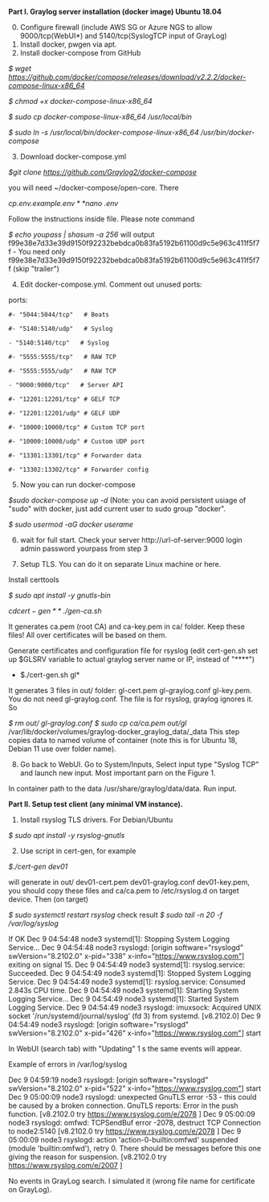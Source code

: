 **Part I. Graylog server installation (docker image) Ubuntu 18.04**

0. Configure firewall (include AWS SG or Azure NGS to allow 9000/tcp(WebUI*) and 5140/tcp(SyslogTCP input of GrayLog)
1. Install docker, pwgen via apt.
2. Install docker-compose from GitHub

*$ wget https://github.com/docker/compose/releases/download/v2.2.2/docker-compose-linux-x86_64*

*$ chmod +x docker-compose-linux-x86_64*

*$ sudo cp docker-compose-linux-x86_64 /usr/local/bin*

*$ sudo ln -s /usr/local/bin/docker-compose-linux-x86_64 /usr/bin/docker-compose*

3. Download docker-compose.yml

*$git clone https://github.com/Graylog2/docker-compose* 

you will need ~/docker-compose/open-core. There

*$cp .env.example .env*
*$nano .env*

Follow the instructions inside file. Please note command

*$ echo youpass | shasum -a 256*
will output
f99e38e7d33e39d9150f92232bebdca0b83fa5192b61100d9c5e963c411f5f7f  -
You need only
f99e38e7d33e39d9150f92232bebdca0b83fa5192b61100d9c5e963c411f5f7f
(skip "trailer")

4.  Edit docker-compose.yml. Comment out unused ports:

ports:

    #- "5044:5044/tcp"   # Beats

    #- "5140:5140/udp"   # Syslog

    - "5140:5140/tcp"   # Syslog

    #- "5555:5555/tcp"   # RAW TCP

    #- "5555:5555/udp"   # RAW TCP

    - "9000:9000/tcp"   # Server API

    #- "12201:12201/tcp" # GELF TCP

    #- "12201:12201/udp" # GELF UDP

    #- "10000:10000/tcp" # Custom TCP port

    #- "10000:10000/udp" # Custom UDP port

    #- "13301:13301/tcp" # Forwarder data

    #- "13302:13302/tcp" # Forwarder config

5. Now you can run docker-compose

*$sudo docker-compose up -d*
(Note: you can avoid persistent usiage of "sudo" with docker, just add current user to sudo group "docker".

*$ sudo usermod -aG docker userame*

6. wait for full start. Check your server http://url-of-server:9000
login admin
password yourpass from step 3

7. Setup TLS. You can do it on separate Linux machine or here.

Install certtools

*$ sudo apt install -y gnutls-bin*


*$cd  cert-gen*
*$ ./gen-ca.sh*

It generates ca.pem (root CA) and ca-key.pem in ca/ folder. Keep these files! All over certificates will be based on them.

Generate certificates and configuration file for rsyslog
(edit  cert-gen.sh set up $GLSRV variable to actual graylog server name or IP, instead of "****")

* $./cert-gen.sh gl*

It generates 3 files in out/ folder: gl-cert.pem  gl-graylog.conf  gl-key.pem. You do not need gl-graylog.conf. The file is for rsyslog, graylog ignores it. So

*$ rm out/ gl-graylog.conf*
*$ sudo cp ca/ca.pem out/gl* /var/lib/docker/volumes/graylog-docker_graylog_data/_data
This step copies data to named volume of container (note this is for Ubuntu 18, Debian 11 use over folder name).

8. Go back to WebUI.  Go to System/Inputs, Select input type "Syslog TCP" and launch new input. Most important parn on the Figure 1.



In container path to the data /usr/share/graylog/data/data. Run input.



**Part II. Setup test client (any minimal VM instance).**

1.  Install rsyslog TLS drivers. For Debian/Ubuntu

*$ sudo apt install -y rsyslog-gnutls*
 
2. Use script in cert-gen, for example

*$./cert-gen  dev01*

will generate in out/ dev01-cert.pem  dev01-graylog.conf  dev01-key.pem, you should copy these files and ca/ca.pem to /etc/rsyslog.d on target device. Then (on target)

*$ sudo systemctl restart rsyslog*
check result
*$ sudo tail -n 20 -f /var/log/syslog*

If OK
Dec  9 04:54:48 node3 systemd[1]: Stopping System Logging Service...
Dec  9 04:54:48 node3 rsyslogd: [origin software="rsyslogd" swVersion="8.2102.0" x-pid="338" x-info="https://www.rsyslog.com"] exiting on signal 15.
Dec  9 04:54:49 node3 systemd[1]: rsyslog.service: Succeeded.
Dec  9 04:54:49 node3 systemd[1]: Stopped System Logging Service.
Dec  9 04:54:49 node3 systemd[1]: rsyslog.service: Consumed 2.843s CPU time.
Dec  9 04:54:49 node3 systemd[1]: Starting System Logging Service...
Dec  9 04:54:49 node3 systemd[1]: Started System Logging Service.
Dec  9 04:54:49 node3 rsyslogd: imuxsock: Acquired UNIX socket '/run/systemd/journal/syslog' (fd 3) from systemd.  [v8.2102.0]
Dec  9 04:54:49 node3 rsyslogd: [origin software="rsyslogd" swVersion="8.2102.0" x-pid="426" x-info="https://www.rsyslog.com"] start

In WebUI (search tab) with "Updating" 1 s the same events will appear.

Example of errors in /var/log/syslog

Dec  9 04:59:19 node3 rsyslogd: [origin software="rsyslogd" swVersion="8.2102.0" x-pid="522" x-info="https://www.rsyslog.com"] start
Dec  9 05:00:09 node3 rsyslogd: unexpected GnuTLS error -53 - this could be caused by a broken connection. GnuTLS reports: Error in the push function.   [v8.2102.0 try https://www.rsyslog.com/e/2078 ]
Dec  9 05:00:09 node3 rsyslogd: omfwd: TCPSendBuf error -2078, destruct TCP Connection to node2:5140 [v8.2102.0 try https://www.rsyslog.com/e/2078 ]
Dec  9 05:00:09 node3 rsyslogd: action 'action-0-builtin:omfwd' suspended (module 'builtin:omfwd'), retry 0. There should be messages before this one giving the reason for suspension. [v8.2102.0 try https://www.rsyslog.com/e/2007 ]

No events in GrayLog search. I simulated it (wrong file name for certificate on GrayLog).








